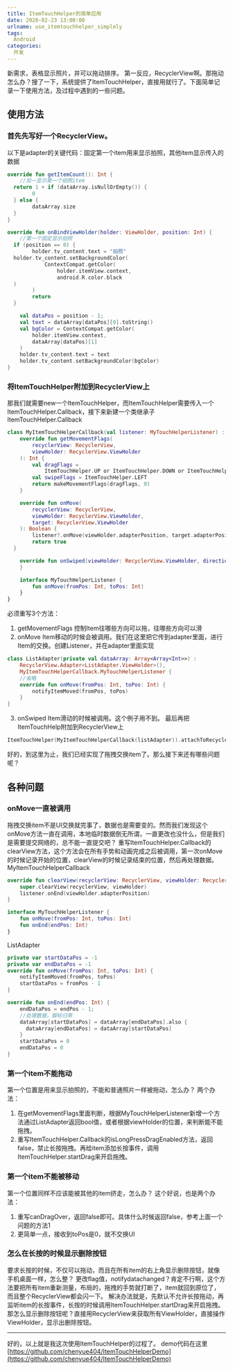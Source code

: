 ```yaml
---
title: ItemTouchHelper的简单应用
date: 2020-02-23 13:00:00
urlname: use_itemtouchhelper_simplely
tags: 
  Android
categories: 
  开发
---
```


新需求，表格显示照片，并可以拖动排序。
第一反应，RecyclerView啊。那拖动怎么办？搜了一下，系统提供了ItemTouchHelper，直接用就行了。下面简单记录一下使用方法，及过程中遇到的一些问题。

## 使用方法
### 首先先写好一个RecyclerView。
以下是adapter的关键代码：固定第一个item用来显示拍照，其他item显示传入的数据
```Kotlin
override fun getItemCount(): Int {
    //加一显示第一个拍照item
  return 1 + if (dataArray.isNullOrEmpty()) {
        0
  } else {
        dataArray.size
  }
}

override fun onBindViewHolder(holder: ViewHolder, position: Int) {
    //第一个固定显示拍照
  if (position == 0) {
        holder.tv_content.text = "拍照"
  holder.tv_content.setBackgroundColor(
            ContextCompat.getColor(
                holder.itemView.context,
                android.R.color.black
  )
        )
        return
  }

    val dataPos = position - 1;
    val text = dataArray[dataPos][0].toString()
    val bgColor = ContextCompat.getColor(
        holder.itemView.context,
        dataArray[dataPos][1]
    )
    holder.tv_content.text = text
    holder.tv_content.setBackgroundColor(bgColor)
}
```

### 将ItemTouchHelper附加到RecyclerView上
那我们就需要new一个ItemTouchHelper，而ItemTouchHelper需要传入一个ItemTouchHelper.Callback，接下来新建一个类继承子ItemTouchHelper.Callback
```Kotlin
class MyItemTouchHelperCallback(val listener: MyTouchHelperListener) : ItemTouchHelper.Callback() {
    override fun getMovementFlags(
        recyclerView: RecyclerView,
        viewHolder: RecyclerView.ViewHolder
    ): Int {
        val dragFlags =
            ItemTouchHelper.UP or ItemTouchHelper.DOWN or ItemTouchHelper.LEFT or ItemTouchHelper.RIGHT
        val swipeFlags = ItemTouchHelper.LEFT
        return makeMovementFlags(dragFlags, 0)
    }

    override fun onMove(
        recyclerView: RecyclerView,
        viewHolder: RecyclerView.ViewHolder,
        target: RecyclerView.ViewHolder
    ): Boolean {
        listener?.onMove(viewHolder.adapterPosition, target.adapterPosition)
        return true
  }

    override fun onSwiped(viewHolder: RecyclerView.ViewHolder, direction: Int) {
    }

    interface MyTouchHelperListener {
        fun onMove(fromPos: Int, toPos: Int)
    }
}
```
必须重写3个方法：
1. getMovementFlags
控制Item往哪些方向可以拖，往哪些方向可以滑
2. onMove
Item移动的时候会被调用。我们在这里把它传到adapter里面，进行Item的交换。创建Listener，并在adapter里面实现
```Kotlin
class ListAdapter(private val dataArray: Array<Array<Int>>) :
    RecyclerView.Adapter<ListAdapter.ViewHolder>(),
    MyItemTouchHelperCallback.MyTouchHelperListener {
    //省略
    override fun onMove(fromPos: Int, toPos: Int) {
        notifyItemMoved(fromPos, toPos)
    }
}
```
3. onSwiped
Item滑动的时候被调用。这个例子用不到。
最后再把ItemTouchHelp附加到RecyclerView上
```Kotlin
ItemTouchHelper(MyItemTouchHelperCallback(listAdapter)).attachToRecyclerView(rv_list)
```

好的，到这里为止，我们已经实现了拖拽交换item了。那么接下来还有哪些问题呢？

## 各种问题

### onMove一直被调用
拖拽交换item不是UI交换就完事了，数据也是需要变的。然而我们发现这个onMove方法一直在调用，本地临时数据倒无所谓，一直更改也没什么，但是我们是需要提交网络的，总不能一直提交吧？
重写ItemTouchHelper.Callback的clearView方法，这个方法会在所有手势和动画完成之后被调用，第一次onMove的时候记录开始的位置，clearView的时候记录结束的位置，然后再处理数据。
MyItemTouchHelperCallback
```Kotlin
override fun clearView(recyclerView: RecyclerView, viewHolder: RecyclerView.ViewHolder) {
    super.clearView(recyclerView, viewHolder)
    listener.onEnd(viewHolder.adapterPosition)
}

interface MyTouchHelperListener {
    fun onMove(fromPos: Int, toPos: Int)
    fun onEnd(endPos: Int)
}
```
ListAdapter
```Kotlin
private var startDataPos = -1 
private var endDataPos = -1 
override fun onMove(fromPos: Int, toPos: Int) {
    notifyItemMoved(fromPos, toPos)
    startDataPos = fromPos - 1
}

override fun onEnd(endPos: Int) {
    endDataPos = endPos - 1;
    //处理数据，脚标归零
    dataArray[startDataPos] = dataArray[endDataPos].also {
      dataArray[endDataPos] = dataArray[startDataPos]
    }
    startDataPos = 0
    endDataPos = 0 
}
```

### 第一个item不能拖动
第一个位置是用来显示拍照的，不能和普通照片一样被拖动，怎么办？
两个办法：
1. 在getMovementFlags里面判断，根据MyTouchHelperListener新增一个方法通过ListAdapter返回bool值，或者根据viewHolder的位置，来判断能不能拖拽。
2. 重写ItemTouchHelper.Callback的isLongPressDragEnabled方法，返回false，禁止长按拖拽。再给item添加长按事件，调用ItemTouchHelper.startDrag来开启拖拽。

### 第一个item不能被移动
第一个位置同样不应该能被其他的item挤走，怎么办？
这个好说，也是两个办法：
1. 重写canDragOver，返回false即可。具体什么时候返回false，参考上面一个问题的方法1
2. 更简单一点，接收到toPos是0，就不交换UI

### 怎么在长按的时候显示删除按钮
要求长按的时候，不仅可以拖动，而且在所有item的右上角显示删除按钮，就像手机桌面一样，怎么整？
更改flag值，notifydatachanged？肯定不行啊，这个方法要把所有item重新测量，布局的，拖拽的手势就打断了，item就回到原位了，而且整个RecyclerView都会闪一下。
解决办法就是，先默认不允许长按拖动，再监听item的长按事件，长按的时候调用ItemTouchHelper.startDrag来开启拖拽。那怎么显示删除按钮呢？直接用RecyclerView来获取所有ViewHolder，直接操作ViewHolder，显示出删除按钮。

---
好的，以上就是我这次使用ItemTouchHelper的过程了。
demo代码在这里[https://github.com/chenyue404/ItemTouchHelperDemo](https://github.com/chenyue404/ItemTouchHelperDemo)